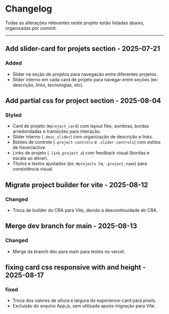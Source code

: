 # Changelog

Todas as alterações relevantes neste projeto estão listadas abaixo, organizadas por commit.

---

## Add slider-card for projets section - 2025-07-21
### Added
- Slider na seção de projetos para navegação entre diferentes projetos.
- Slider interno em cada card de projeto para navegar entre seções (ex: descrição, links, tecnologias, etc).

## Add partial css for project section - 2025-08-04
### Styled
- Card de projeto (`#project_card`) com layout flex, sombras, bordas arredondadas e transições para interação.
- Slider interno (`.desc_slider`) com organização de descrição e links.
- Botões de controle (`.project-controls` e `.slider-controls`) com estilos de hover/active.
- Links de projeto (`.link_project a`) com feedback visual (bordas e escala ao ativar).
- Títulos e textos ajustados (ex: `#projects h4`, `.project_name`) para consistência visual. 

## Migrate project builder for vite - 2025-08-12
### Changed
- Troca de builder do CRA para Vite, devido a descontinuidade do CRA.

## Merge dev branch for main - 2025-08-13
### Changed
- Merge da branch dev para main para testes no vercel.

## fixing card css responsive with and height - 2025-08-17
### fixed
- Troca dos valores de altura e largura do experience-card para pixels.
- Excluisão do arquivo App.js, sem utilizada apoós migração para Vite.
